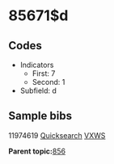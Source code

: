 # 85671$d

## Codes

-   Indicators
    -   First: 7
    -   Second: 1
-   Subfield: d

## Sample bibs

11974619 [Quicksearch](https://search.library.yale.edu/catalog/11974619) [VXWS](http://prodorbis.library.yale.edu:7014/vxws/GetHoldingsService?bibId=11974619)

**Parent topic:**[856](../../tags/856/856.md)

